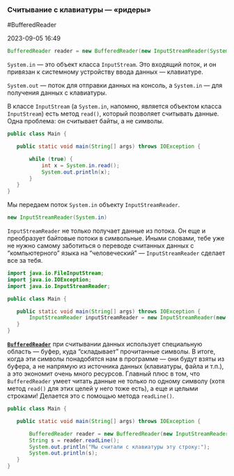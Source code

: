 ###  Считывание с клавиатуры — «ридеры» ###

#BufferedReader

2023-09-05 16:49

```java
BufferedReader reader = new BufferedReader(new InputStreamReader(System.in));
```

`System.in` — это объект класса `InputStream`. Это входящий поток, и он привязан к системному устройству ввода данных — клавиатуре.

`System.out` — поток для отправки данных на консоль, а `System.in` — для получения данных с клавиатуры.

В классе `InputStream` (а `System.in`, напомню, является объектом класса `InputStream`) есть метод `read()`, который позволяет считывать данные. Одна проблема: он считывает байты, а не символы. 

```java
public class Main {

   public static void main(String[] args) throws IOException {

       while (true) {
           int x = System.in.read();
           System.out.println(x);
       }
   }
}
```

Мы передаем поток `System.in` объекту `InputStreamReader`.

```java
new InputStreamReader(System.in)
```

`InputStreamReader` не только получает данные из потока. Он еще и преобразует байтовые потоки в символьные. Иными словами, тебе уже не нужно самому заботиться о переводе считанных данных с “компьютерного” языка на “человеческий” — `InputStreamReader` сделает все за тебя.

```java
import java.io.FileInputStream;
import java.io.IOException;
import java.io.InputStreamReader;

public class Main {

   public static void main(String[] args) throws IOException {
       InputStreamReader inputStreamReader = new InputStreamReader(new FileInputStream("C:\\Users\\username\\Desktop\\testFile.txt"));
   }
}
```

[**`BufferedReader`**](BufferedReader) при считывании данных использует специальную область — буфер, куда “складывает” прочитанные символы. В итоге, когда эти символы понадобятся нам в программе — они будут взяты из буфера, а не напрямую из источника данных (клавиатуры, файла и т.п.), а это экономит очень много ресурсов.
Главный плюс в том, что `BufferedReader` умеет читать данные не только по одному символу (хотя метод `read()` для этих целей у него тоже есть), а еще и целыми строками! Делается это с помощью метода `readLine()`.

```java
public class Main {

   public static void main(String[] args) throws IOException {

       BufferedReader reader = new BufferedReader(new InputStreamReader(System.in));
       String s = reader.readLine();
       System.out.println("Мы считали с клавиатуры эту строку:");
       System.out.println(s);
   }
}
```

